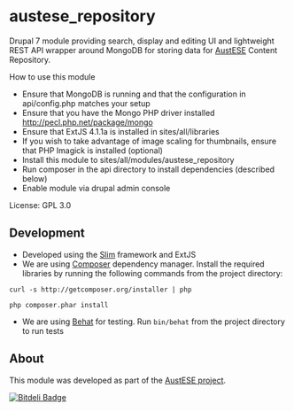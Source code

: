 # austese_repository

Drupal 7 module providing search, display and editing UI and lightweight REST API wrapper around MongoDB for storing data for [AustESE](http://itee.uq.edu.au/~eresearch/projects/austese/) Content Repository.

How to use this module
* Ensure that MongoDB is running and that the configuration in api/config.php matches your setup
* Ensure that you have the Mongo PHP driver installed http://pecl.php.net/package/mongo
* Ensure that ExtJS 4.1.1a is installed in sites/all/libraries
* If you wish to take advantage of image scaling for thumbnails, ensure that PHP Imagick is installed (optional)
* Install this module to sites/all/modules/austese_repository
* Run composer in the api directory to install dependencies (described below)
* Enable module via drupal admin console

License: GPL 3.0

## Development
* Developed using the [Slim](http://www.slimframework.com/) framework and ExtJS
* We are using [Composer](http://getcomposer.org/) dependency manager. Install the required libraries by running the following commands from the project directory:

`curl -s http://getcomposer.org/installer | php`

`php composer.phar install`

* We are using [Behat](http://behat.org/) for testing. Run `bin/behat` from the project directory to run tests

## About

This module was developed as part of the [AustESE project](http://itee.uq.edu.au/~eresearch/projects/austese).


[![Bitdeli Badge](https://d2weczhvl823v0.cloudfront.net/uq-eresearch/austese_repository/trend.png)](https://bitdeli.com/free "Bitdeli Badge")

